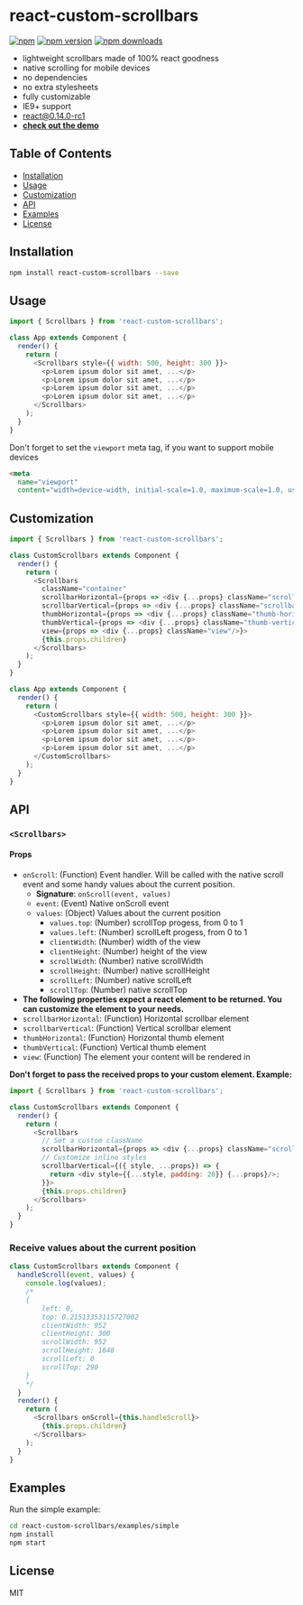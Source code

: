 react-custom-scrollbars
=========================

[![npm](https://img.shields.io/badge/npm-react--custom--scrollbars-brightgreen.svg?style=flat-square)]()
[![npm version](https://img.shields.io/npm/v/react-custom-scrollbars.svg?style=flat-square)](https://www.npmjs.com/package/react-custom-scrollbars)
[![npm downloads](https://img.shields.io/npm/dm/react-custom-scrollbars.svg?style=flat-square)](https://www.npmjs.com/package/react-custom-scrollbars)

* lightweight scrollbars made of 100% react goodness
* native scrolling for mobile devices
* no dependencies
* no extra stylesheets
* fully customizable
* IE9+ support
* react@0.14.0-rc1
* **[check out the demo](http://malte-wessel.github.io/react-custom-scrollbars/)**

## Table of Contents

- [Installation](#installation)
- [Usage](#usage)
- [Customization](#customization)
- [API](#api)
- [Examples](#examples)
- [License](#license)

## Installation
```bash
npm install react-custom-scrollbars --save
```

## Usage
```javascript
import { Scrollbars } from 'react-custom-scrollbars';

class App extends Component {
  render() {
    return (
      <Scrollbars style={{ width: 500, height: 300 }}>
        <p>Lorem ipsum dolor sit amet, ...</p>
        <p>Lorem ipsum dolor sit amet, ...</p>
        <p>Lorem ipsum dolor sit amet, ...</p>
        <p>Lorem ipsum dolor sit amet, ...</p>
      </Scrollbars>
    );
  }
}
```

Don't forget to set the `viewport` meta tag, if you want to support mobile devices

```html
<meta
  name="viewport"
  content="width=device-width, initial-scale=1.0, maximum-scale=1.0, user-scalable=0"/>
```

## Customization
```javascript
import { Scrollbars } from 'react-custom-scrollbars';

class CustomScrollbars extends Component {
  render() {
    return (
      <Scrollbars
        className="container"
        scrollbarHorizontal={props => <div {...props} className="scrollbar-horizontal" />}
        scrollbarVertical={props => <div {...props} className="scrollbar-vertical"/>}
        thumbHorizontal={props => <div {...props} className="thumb-horizontal"/>}
        thumbVertical={props => <div {...props} className="thumb-vertical"/>}
        view={props => <div {...props} className="view"/>}>
        {this.props.children}
      </Scrollbars>
    );
  }
}

class App extends Component {
  render() {
    return (
      <CustomScrollbars style={{ width: 500, height: 300 }}>
        <p>Lorem ipsum dolor sit amet, ...</p>
        <p>Lorem ipsum dolor sit amet, ...</p>
        <p>Lorem ipsum dolor sit amet, ...</p>
        <p>Lorem ipsum dolor sit amet, ...</p>
      </CustomScrollbars>
    );
  }
}
```

## API

### `<Scrollbars>`

#### Props

* `onScroll`: (Function) Event handler. Will be called with the native scroll event and some handy values about the current position.
  * **Signature**: `onScroll(event, values)`
  * `event`: (Event) Native onScroll event
  * `values`: (Object) Values about the current position
    * `values.top`: (Number) scrollTop progess, from 0 to 1
    * `values.left`: (Number) scrollLeft progess, from 0 to 1
    * `clientWidth`: (Number) width of the view
    * `clientHeight`: (Number) height of the view
    * `scrollWidth`: (Number) native scrollWidth
    * `scrollHeight`: (Number) native scrollHeight
    * `scrollLeft`: (Number) native scrollLeft
    * `scrollTop`: (Number) native scrollTop
* **The following properties expect a react element to be returned. You can customize the element to your needs.**
* `scrollbarHorizontal`: (Function) Horizontal scrollbar element
* `scrollbarVertical`: (Function) Vertical scrollbar element
* `thumbHorizontal`: (Function) Horizontal thumb element
* `thumbVertical`: (Function) Vertical thumb element
* `view`: (Function) The element your content will be rendered in

**Don't forget to pass the received props to your custom element. Example:**

```javascript
import { Scrollbars } from 'react-custom-scrollbars';

class CustomScrollbars extends Component {
  render() {
    return (
      <Scrollbars
        // Set a custom className
        scrollbarHorizontal={props => <div {...props} className="scrollbar-vertical"/>}
        // Customize inline styles
        scrollbarVertical={({ style, ...props}) => {
          return <div style={{...style, padding: 20}} {...props}/>;
        }}>
        {this.props.children}
      </Scrollbars>
    );
  }
}
```

### Receive values about the current position

```javascript
class CustomScrollbars extends Component {
  handleScroll(event, values) {
    console.log(values);
    /*
    {
        left: 0,
        top: 0.21513353115727002
        clientWidth: 952
        clientHeight: 300
        scrollWidth: 952
        scrollHeight: 1648
        scrollLeft: 0
        scrollTop: 290
    }
    */
  }
  render() {
    return (
      <Scrollbars onScroll={this.handleScroll}>
        {this.props.children}
      </Scrollbars>
    );
  }
}
```

## Examples

Run the simple example:
```bash
cd react-custom-scrollbars/examples/simple
npm install
npm start
```

## License

MIT

